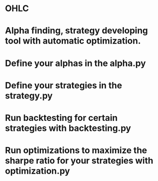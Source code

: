 # OHLC
# Alpha finding, strategy developing tool with automatic optimization.
# Define your alphas in the alpha.py
# Define your strategies in the strategy.py
# Run backtesting for certain strategies with backtesting.py
# Run optimizations to maximize the sharpe ratio for your strategies with optimization.py
